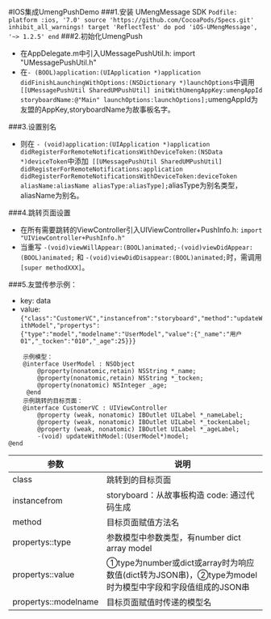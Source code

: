 #IOS集成UmengPushDemo
###1.安装 UMengMessage SDK
` Podfile:
	platform :ios, '7.0'
	source 'https://github.com/CocoaPods/Specs.git'
	inhibit_all_warnings!
	target 'ReflectTest' do
    pod 'iOS-UMengMessage', '~> 1.2.5'
	end
	`
###2.初始化UmengPush
* 在AppDelegate.m中引入UMessagePushUtil.h: import "UMessagePushUtil.h"
* 在` - (BOOL)application:(UIApplication *)application didFinishLaunchingWithOptions:(NSDictionary *)launchOptions `中调用` [[UMessagePushUtil SharedUMPushUtil] initWithUmengAppKey:umengAppId storyboardName:@"Main" launchOptions:launchOptions];`umengAppId为友盟的AppKey,storyboardName为故事板名字。

###3.设置别名
* 则在 ` - (void)application:(UIApplication *)application didRegisterForRemoteNotificationsWithDeviceToken:(NSData *)deviceToken `中添加` [[UMessagePushUtil SharedUMPushUtil] didRegisterForRemoteNotifications:application didRegisterForRemoteNotificationsWithDeviceToken:deviceToken aliasName:aliasName aliasType:aliasType];`aliasType为别名类型，aliasName为别名。

###4.跳转页面设置
* 在所有需要跳转的ViewController引入UIViewController+PushInfo.h: ` import "UIViewController+PushInfo.h" `
* 当重写 ` -(void)viewWillAppear:(BOOL)animated;-(void)viewDidAppear:(BOOL)animated; ` 和 `-(void)viewDidDisappear:(BOOL)animated;`时，需调用`[super methodXXX]`。


###5.友盟传参示例：
* key: data
* value:`{"class":"CustomerVC","instancefrom":"storyboard","method":"updateWithModel","propertys":{"type":"model","modelname":"UserModel","value":{"_name":"用户01","_tocken":"010","_age":25}}} `

``` 
	示例模型：
	@interface UserModel : NSObject
		@property(nonatomic,retain) NSString *_name;
		@property(nonatomic,retain) NSString *_tocken;
		@property(nonatomic) NSInteger _age;
	 @end 
	示例跳转的目标页面：
	@interface CustomerVC : UIViewController
		@property (weak, nonatomic) IBOutlet UILabel *_nameLabel;
		@property (weak, nonatomic) IBOutlet UILabel *_tockenLabel;
		@property (weak, nonatomic) IBOutlet UILabel *_ageLabel;
		-(void) updateWithModel:(UserModel*)model;
@end
```

参数 | 说明 | 
------------ | ------------- | 
class | 跳转到的目标页面  | 
instancefrom| storyboard：从故事板构造 code: 通过代码生成 |
method| 目标页面赋值方法名 |
propertys::type| 参数模型中参数类型，有number dict array model |
propertys::value| ①type为number或dict或array时为响应数值(dict转为JSON串)，②type为model时为模型中字段和字段值组成的JSON串|
propertys::modelname| 目标页面赋值时传递的模型名 | 
